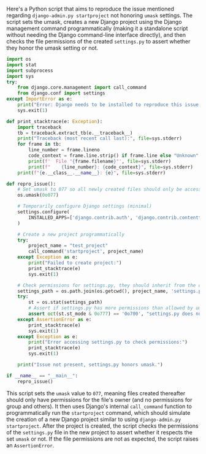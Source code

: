 Here's a Python script that aims to reproduce the issue mentioned regarding `django-admin.py startproject` not honoring `umask` settings. The script sets the umask, creates a new Django project using the Django management command programmatically (making it a standalone script without needing the Django command-line interface directly), and then checks the file permissions of the created `settings.py` to assert whether they honor the umask setting or not.

```python
import os
import stat
import subprocess
import sys
try:
    from django.core.management import call_command
    from django.conf import settings
except ImportError as e:
    print("Error: Django needs to be installed to reproduce this issue.")
    sys.exit(1)

def print_stacktrace(e: Exception):
    import traceback
    tb = traceback.extract_tb(e.__traceback__)
    print("Traceback (most recent call last):", file=sys.stderr)
    for frame in tb:
        line_number = frame.lineno
        code_context = frame.line.strip() if frame.line else "Unknown"
        print(f'  File "{frame.filename}"', file=sys.stderr)
        print(f"    {line_number}: {code_context}", file=sys.stderr)
    print(f"{e.__class__.__name__}: {e}", file=sys.stderr)

def repro_issue():
    # Set umask to 077 so all newly created files should only be accessible by the owner
    os.umask(0o077)

    # Temporarily configure Django settings (minimal)
    settings.configure(
        INSTALLED_APPS=['django.contrib.auth', 'django.contrib.contenttypes', 'django.contrib.sessions']
    )

    # Create a new project programmatically
    try:
        project_name = "test_project"
        call_command('startproject', project_name)
    except Exception as e:
        print("Failed to create project:")
        print_stacktrace(e)
        sys.exit(1)

    # Check permissions for settings.py, they should inherit from the current umask
    settings_path = os.path.join(os.getcwd(), project_name, 'settings.py')
    try:
        st = os.stat(settings_path)
        # Assert if settings.py has more permissions than allowed by umask (should not be world-readable or group-readable)
        assert oct(st.st_mode & 0o777) == '0o700', "settings.py does not honor umask 077"
    except AssertionError as e:
        print_stacktrace(e)
        sys.exit(1)
    except Exception as e:
        print("Error accessing settings.py to check permissions:")
        print_stacktrace(e)
        sys.exit(1)

    print("Issue not present, settings.py honors umask.")

if __name__ == "__main__":
    repro_issue()
```

This script sets the `umask` value to `077`, meaning files created thereafter should only have permissions for the file's owner (and no permissions for group and others). It then uses Django's internal `call_command` function to programmatically run the `startproject` command, which should simulate the creation of a new Django project similar to using `django-admin.py startproject`. After the project is created, the script checks the permissions of the `settings.py` file in the new project to assert whether it respects the set `umask` or not. If the file permissions are not as expected, the script raises an `AssertionError`.